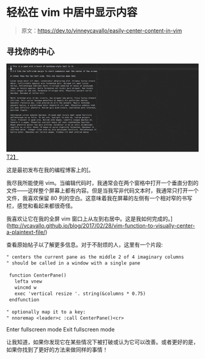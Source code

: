 # 轻松在 vim 中居中显示内容

> 原文：<https://dev.to/vinneycavallo/easily-center-content-in-vim>

## 寻找你的中心

[![vim centering gif](img/9db84d3060f779a3462889faf73852dc.png)T2】](https://res.cloudinary.com/practicaldev/image/fetch/s--O-hXM8JJ--/c_limit%2Cf_auto%2Cfl_progressive%2Cq_66%2Cw_880/http://vcavallo.github.img/vim-center-pane.gif)

这是最初发布在我的编程博客上的[。

我尽我所能使用 vim。当编辑代码时，我通常会在两个窗格中打开一个垂直分割的文件——这样整个屏幕上都有内容。但是当我写非代码文本时，我通常只打开一个文件，我喜欢保留 80 列的空白。这意味着我在屏幕的左侧有一个相对窄的书写栏，感觉和看起来都很奇怪。

我喜欢让它在我的全屏 vim 窗口上从左到右居中。这是我如何完成的。](http://vcavallo.github.io/blog/2017/02/28/vim-function-to-visually-center-a-plaintext-file/)

查看原始帖子以了解更多信息。对于不耐烦的人，这里有一个片段:

```
" centers the current pane as the middle 2 of 4 imaginary columns
" should be called in a window with a single pane

 function CenterPane()
   lefta vnew
   wincmd w
   exec 'vertical resize '. string(&columns * 0.75)
 endfunction

" optionally map it to a key:
" nnoremap <leader>c :call CenterPane()<cr> 
```

Enter fullscreen mode Exit fullscreen mode

让我知道，如果你发现它在某些情况下被打破或认为它可以改善。或者更好的是，如果你找到了更好的方法来做同样的事情！